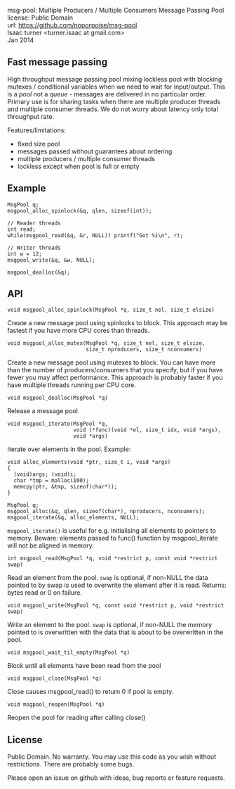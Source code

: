 msg-pool: Multiple Producers / Multiple Consumers Message Passing Pool  
license: Public Domain  
url: https://github.com/noporpoise/msg-pool  
Isaac turner <turner.isaac at gmail.com>  
Jan 2014

Fast message passing
--------------------

High throughput message passing pool mixing lockless pool with blocking mutexes
/ conditional variables when we need to wait for input/output.
This is a *pool* not a *queue* - messages are delivered in no particular order. 
Primary use is for sharing tasks when there are multiple producer threads and
multiple consumer threads.
We do not worry about latency only total throughput rate.

Features/limitations:
* fixed size pool
* messages passed without guarantees about ordering
* multiple producers / multiple consumer threads
* lockless except when pool is full or empty

Example
-------

    MsgPool q;
    msgpool_alloc_spinlock(&q, qlen, sizeof(int));

    // Reader threads
    int read;
    while(msgpool_read(&q, &r, NULL)) printf("Got %i\n", r);

    // Writer threads
    int w = 12;
    msgpool_write(&q, &w, NULL);

    msgpool_dealloc(&q);

API
---

    void msgpool_alloc_spinlock(MsgPool *q, size_t nel, size_t elsize)

Create a new message pool using spinlocks to block. This approach may be fastest
if you have more CPU cores than threads.

    void msgpool_alloc_mutex(MsgPool *q, size_t nel, size_t elsize,
                             size_t nproducers, size_t nconsumers)

Create a new message pool using mutexes to block. You can have more than the
number of producers/consumers that you specify, but if you have fewer you may
affect performance.  This approach is probably faster if you have multiple
threads running per CPU core.

    void msgpool_dealloc(MsgPool *q)

Release a message pool

    void msgpool_iterate(MsgPool *q,
                         void (*func)(void *el, size_t idx, void *args),
                         void *args)

Iterate over elements in the pool. Example:

    void alloc_elements(void *ptr, size_t i, void *args)
    {
      (void)args; (void)i;
      char *tmp = malloc(100);
      memcpy(ptr, &tmp, sizeof(char*));
    }

    MsgPool q;
    msgpool_alloc(&q, qlen, sizeof(char*), nproducers, nconsumers);
    msgpool_iterate(&q, alloc_elements, NULL);

`msgpool_iterate()` is useful for e.g. initialising all elements to pointers to memory.
Beware: elements passed to func() function by msgpool_iterate will not be aligned in
memory.

    int msgpool_read(MsgPool *q, void *restrict p, const void *restrict swap)

Read an element from the pool. `swap` is optional, if non-NULL the data pointed
to by swap is used to overwrite the element after it is read.
Returns: bytes read or 0 on failure.

    void msgpool_write(MsgPool *q, const void *restrict p, void *restrict swap)

Write an element to the pool.  `swap` is optional, if non-NULL the memory pointed
to is overwritten with the data that is about to be overwritten in the pool.

    void msgpool_wait_til_empty(MsgPool *q)

Block until all elements have been read from the pool

    void msgpool_close(MsgPool *q)

Close causes msgpool_read() to return 0 if pool is empty.

    void msgpool_reopen(MsgPool *q)

Reopen the pool for reading after calling close()

License
-------

Public Domain. No warranty. You may use this code as you wish without
restrictions. There are probably some bugs.

Please open an issue on github with ideas, bug reports or feature requests.
